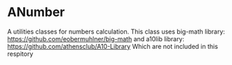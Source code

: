 # ANumber
A utilities classes for numbers calculation.
This class uses big-math library: https://github.com/eobermuhlner/big-math and a10lib library: https://github.com/athensclub/A10-Library Which are not included in this respitory

